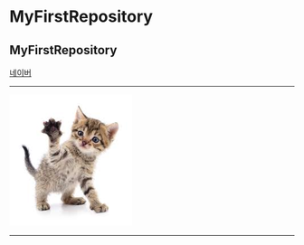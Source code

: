 # MyFirstRepository
## MyFirstRepository

[네이버](https://naver.com)


    
***
<img width="" height="" src="./png/수업용사진.jfif"></img>
***
